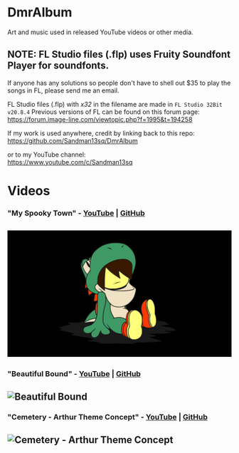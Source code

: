 # DmrAlbum
Art and music used in released YouTube videos or other media.

## NOTE: FL Studio files (.flp) uses Fruity Soundfont Player for soundfonts. 
If anyone has any solutions so people don't have to shell out $35 to play the songs in FL, please send me an email. 

FL Studio files (.flp) with *x32* in the filename are made in `FL Studio 32Bit v20.8.4` 
Previous versions of FL can be found on this forum page:
https://forum.image-line.com/viewtopic.php?f=1995&t=194258

If my work is used anywhere, credit by linking back to this repo:  
https://github.com/Sandman13sq/DmrAlbum

or to my YouTube channel:  
https://www.youtube.com/c/Sandman13sq

# Videos
### **"My Spooky Town"** - [YouTube](https://youtu.be/T_KiKCLTGko) | [GitHub](https://github.com/Sandman13sq/DmrAlbum/tree/main/My%20Spooky%20Town)
![My Spooky Town](https://github.com/Sandman13sq/DmrAlbum/blob/main/My%20Spooky%20Town/image.png)
---

### **"Beautiful Bound"** - [YouTube](https://youtu.be/F-YM17IMaeU) | [GitHub](https://github.com/Dreamer13sq/DmrAlbum/tree/main/Beautiful%20Bound)
![Beautiful Bound](https://github.com/Sandman13sq/DmrAlbum/blob/main/Beautiful%20Bound/beautifulbound_screen.png)
---

### **"Cemetery - Arthur Theme Concept"** - [YouTube](https://youtu.be/D_pPKzhbph0) | [GitHub](https://github.com/Dreamer13sq/DmrAlbum/tree/main/Cemetery%20-%20Arthur%20Theme%20Concept )
![Cemetery - Arthur Theme Concept](https://github.com/Sandman13sq/DmrAlbum/blob/main/Cemetery%20-%20Arthur%20Theme%20Concept/Cemetery.png)
---
